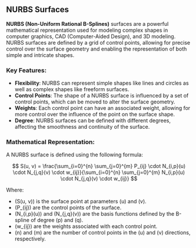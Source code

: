 ## NURBS Surfaces

**NURBS (Non-Uniform Rational B-Splines)** surfaces are a powerful mathematical representation used for modeling complex shapes in computer graphics, CAD (Computer-Aided Design), and 3D modeling. NURBS surfaces are defined by a grid of control points, allowing for precise control over the surface geometry and enabling the representation of both simple and intricate shapes.


### Key Features:

- **Flexibility**: NURBS can represent simple shapes like lines and circles as well as complex shapes like freeform surfaces.
- **Control Points**: The shape of a NURBS surface is influenced by a set of control points, which can be moved to alter the surface geometry.
- **Weights**: Each control point can have an associated weight, allowing for more control over the influence of the point on the surface shape.
- **Degree**: NURBS surfaces can be defined with different degrees, affecting the smoothness and continuity of the surface.

### Mathematical Representation:

A NURBS surface is defined using the following formula:

$$
S(u, v) = \frac{\sum_{i=0}^{n} \sum_{j=0}^{m} P_{ij} \cdot N_{i,p}(u) \cdot N_{j,q}(v) \cdot w_{ij}}{\sum_{i=0}^{n} \sum_{j=0}^{m} N_{i,p}(u) \cdot N_{j,q}(v) \cdot w_{ij}}
$$

Where:

- \(S(u, v)\) is the surface point at parameters \(u\) and \(v\).
- \(P_{ij}\) are the control points of the surface.
- \(N_{i,p}(u)\) and \(N_{j,q}(v)\) are the basis functions defined by the B-spline of degree \(p\) and \(q\).
- \(w_{ij}\) are the weights associated with each control point.
- \(n\) and \(m\) are the number of control points in the \(u\) and \(v\) directions, respectively.
